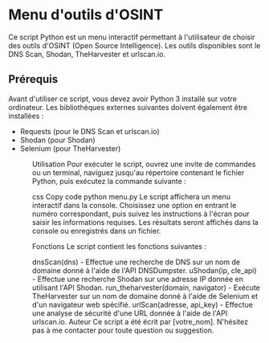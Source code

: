<h1>Menu d'outils d'OSINT</h1>
Ce script Python est un menu interactif permettant à l'utilisateur de choisir des outils d'OSINT (Open Source Intelligence). Les outils disponibles sont le DNS Scan, Shodan, TheHarvester et urlscan.io.

<h2>Prérequis</h2>
Avant d'utiliser ce script, vous devez avoir Python 3 installé sur votre ordinateur. Les bibliothèques externes suivantes doivent également être installées :
<ul>
<li>Requests (pour le DNS Scan et urlscan.io)</li>
<li>Shodan (pour Shodan)</li>
<li>Selenium (pour TheHarvester)</li>
<ul>
Utilisation
Pour exécuter le script, ouvrez une invite de commandes ou un terminal, naviguez jusqu'au répertoire contenant le fichier Python, puis exécutez la commande suivante :

css
Copy code
python menu.py
Le script affichera un menu interactif dans la console. Choisissez une option en entrant le numéro correspondant, puis suivez les instructions à l'écran pour saisir les informations requises. Les résultats seront affichés dans la console ou enregistrés dans un fichier.

Fonctions
Le script contient les fonctions suivantes :

dnsScan(dns) - Effectue une recherche de DNS sur un nom de domaine donné à l'aide de l'API DNSDumpster.
uShodan(ip, cle_api) - Effectue une recherche Shodan sur une adresse IP donnée en utilisant l'API Shodan.
run_theharvester(domain, navigator) - Exécute TheHarvester sur un nom de domaine donné à l'aide de Selenium et d'un navigateur web spécifié.
urlScan(adresse, api_key) - Effectue une analyse de sécurité d'une URL donnée à l'aide de l'API urlscan.io.
Auteur
Ce script a été écrit par [votre_nom]. N'hésitez pas à me contacter pour toute question ou suggestion.
